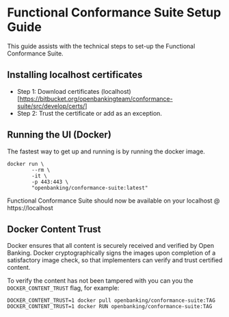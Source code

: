 # Functional Conformance Suite Setup Guide

This guide assists with the technical steps to set-up the Functional Conformance Suite.

## Installing localhost certificates

* Step 1: Download certificates (localhost)[https://bitbucket.org/openbankingteam/conformance-suite/src/develop/certs/]
* Step 2: Trust the certificate or add as an exception.

## Running the UI (Docker)

The fastest way to get up and running is by running the docker image.

    docker run \
            --rm \
            -it \
            -p 443:443 \
            "openbanking/conformance-suite:latest"

Functional Conformance Suite should now be available on your localhost @ https://localhost

## Docker Content Trust

Docker ensures that all content is securely received and verified by Open Banking. Docker cryptographically signs the images upon completion of a satisfactory image check, so that implementers can verify and trust certified content.

To verify the content has not been tampered with you can you the `DOCKER_CONTENT_TRUST` flag, for example:

    DOCKER_CONTENT_TRUST=1 docker pull openbanking/conformance-suite:TAG
    DOCKER_CONTENT_TRUST=1 docker RUN openbanking/conformance-suite:TAG
